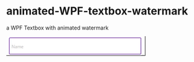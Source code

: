 # animated-WPF-textbox-watermark
a WPF Textbox with animated watermark

![View Result](https://raw.githubusercontent.com/hosseinRezaei188/animated-WPF-textbox-watermark/master/g.gif)
